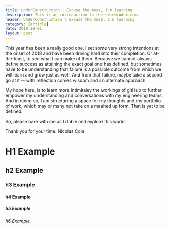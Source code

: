 ```yaml
---
title: underConstruction | Excuse the mess, I'm learning
description: This is an introduction to thereviewindex.com.
header: UnderConstruction | Excuse the mess, I'm learning
category: [article]
date: 2018-10-01
layout: post
---
```


This year has been a really good one. I set some very strong intentions at the onset of 2018 and have been driving hard into their completion. Or at-the-least, to see what I can make of them. Because we cannot always define success as attaining the exact goal one has defined, but sometimes have to be understanding that failure is a possible outcome from which we will learn and grow just as well. And from that failure, maybe take a second go at it -- with reflection comes wisdom and an alternate approach. 

My hope here, is to learn more intimitaley the workings of gitHub to further empower my understanding and conversations with my engineering teams. And in doing so, I am structuring a space for my thoughts and my portfolio of work, which may or many not take on a mashed up form. That is yet to be defined. 

So, please bare with me as I dable and explore this world. 

Thank you for your time. 
Nicolas Coia

# H1 Example
## h2 Example
### h3 Example
#### h4 Example
##### h5 Example
###### h6 Example
